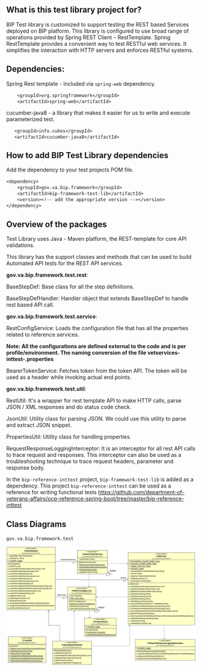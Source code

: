 ## What is this test library project for?

BIP Test library is customized to support testing the REST based Services deployed on BIP platform. This library is configured to use broad range of operations provided by Spring REST Client – RestTemplate. Spring RestTemplate provides a convenient way to test RESTful web services. It simplifies the interaction with HTTP servers and enforces RESTful systems.

## Dependencies:

Spring Rest template - Included via `spring-web` dependency.

	    <groupId>org.springframework</groupId>
	    <artifactId>spring-web</artifactId>

cucumber-java8 - a library that makes it easier for us to write and execute parameterized test.

	   <groupId>info.cukes</groupId>
	   <artifactId>cucumber-java8</artifactId>


## How to add BIP Test Library dependencies
Add the dependency to your test projects POM file.

	<dependency>
		<groupId>gov.va.bip.framework</groupId>
		<artifactId>bip-framework-test-lib</artifactId>
		<version><!-- add the appropriate version --></version>
	</dependency>

## Overview of the packages

Test Library uses Java - Maven platform, the REST-template for core API validations.

This library has the support classes and methods that can be used to build Automated API tests for the REST API services.

**gov.va.bip.framework.test.rest**:

BaseStepDef: Base class for all the step definitions.

BaseStepDefHandler: Handler object that extends BaseStepDef to handle rest based API call. 

**gov.va.bip.framework.test.service**:

RestConfigService: Loads the configuration file that has all the properties related to reference services.

**Note: All the configurations are defined external to the code and is per profile/environment. The naming conversion of the file
vetservices-inttest-<env>.properties**

BearerTokenService: Fetches token from the token API. The token will be used as a header while invoking actual end points.

**gov.va.bip.framework.test.util**:

RestUtil: It's a wrapper for rest template API to make HTTP calls, parse JSON / XML responses and do status code check.

JsonUtil: Utility class for parsing JSON. We could use this utility to parse and extract JSON snippet.

PropertiesUtil: Utility class for handling properties.

RequestResponseLoggingInterceptor: It is an interceptor for all rest API calls to trace request and responses. This interceptor can also be used as a troubleshooting technique to trace request headers, parameter and response body.

In the `bip-reference-inttest` project, `bip-framework-test-lib` is added as a dependency. This project `bip-reference-inttest` can be used as a reference for writing functional tests https://github.com/department-of-veterans-affairs/ocp-reference-spring-boot/tree/master/bip-reference-inttest

## Class Diagrams
	gov.va.bip.framework.test 
<img src="/images/cd-test-lib-package.jpg" />
